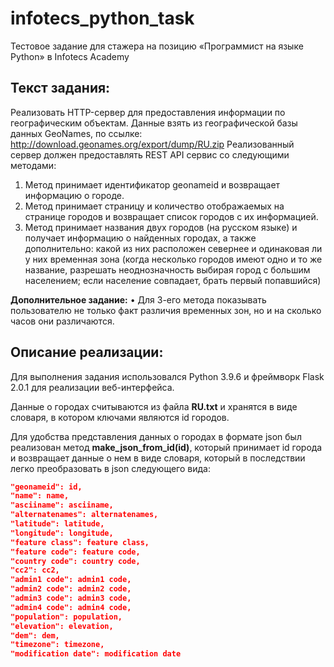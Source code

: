 # infotecs_python_task
Тестовое задание для стажера на позицию «Программист на языке Python» в Infotecs Academy
## Текст задания:
Реализовать HTTP-сервер для предоставления информации по географическим объектам.
Данные взять из географической базы данных GeoNames, по ссылке: http://download.geonames.org/export/dump/RU.zip
Реализованный сервер должен предоставлять REST API сервис со следующими методами:
1.	Метод принимает идентификатор geonameid и возвращает информацию о городе.
2.	Метод принимает страницу и количество отображаемых на странице городов и возвращает список городов с их информацией. 
3.	Метод принимает названия двух городов (на русском языке) и получает информацию о найденных городах, а также дополнительно: какой из них расположен севернее и одинаковая ли у них временная зона (когда несколько городов имеют одно и то же название, разрешать неоднозначность выбирая город с большим населением; если население совпадает, брать первый попавшийся)

**Дополнительное задание:** 
•	Для 3-его метода показывать пользователю не только факт различия временных зон, но и на сколько часов они различаются.
## Описание реализации:
Для выполнения задания использовался Python 3.9.6 и фреймворк Flask 2.0.1 для реализации веб-интерфейса.

Данные о городах считываются из файла **RU.txt** и хранятся в виде словаря, в котором ключами являются id городов.

Для удобства представления данных о городах в формате json был реализован метод **make_json_from_id(id)**, который принимает id города и возвращает данные о нем в виде словаря, который в последствии легко преобразовать в json следующего вида:
```json
"geonameid": id,
"name": name,
"asciiname": asciiname,
"alternatenames": alternatenames,
"latitude": latitude,
"longitude": longitude,
"feature class": feature class,
"feature code": feature code,
"country code": country code,
"cc2": cc2,
"admin1 code": admin1 code,
"admin2 code": admin2 code,
"admin3 code": admin3 code,
"admin4 code": admin4 code,
"population": population,
"elevation": elevation,
"dem": dem,
"timezone": timezone,
"modification date": modification date
```

